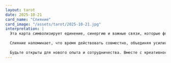 ```yaml
---
layout: tarot
date: 2025-10-21
card_name: "Слияние"
card_image: "/assets/tarot/2025-10-21.jpg"
interpretation: |
  Эта карта символизирует единение, синергию и важные связи, которые формируются в вашей жизни. Водный поток, мягко извивающийся между высокими скалами, указывает на то, что сегодня вы можете столкнуться с важными взаимодействиями, которые приведут к значительным изменениям. Этот день станет для вас моментом прорыва, когда разные аспекты вашей жизни пересекутся, создавая нечто новое и удивительное.
  
  Слияние напоминает, что время действовать совместно, объединяя усилия с другими. Вам может понадобиться проявить инициативу, чтобы активно включиться в проекты или социальные связи. Это поддержит ваше развитие и приведет к расширению горизонтов, когда разные идеи и мнения соберутся в единое целое.
  
  Будьте открыты для нового опыта и сотрудничества. Вместе с креативностью и пониманием ваших близких вы сможете достичь большего, чем поодиночке. Этот день будет олицетворять возможности, которые появляются благодаря взаимодействию с окружающими. Используйте этот заряжающий момент для того, чтобы связать свои мечты с реальностью!
---
```

